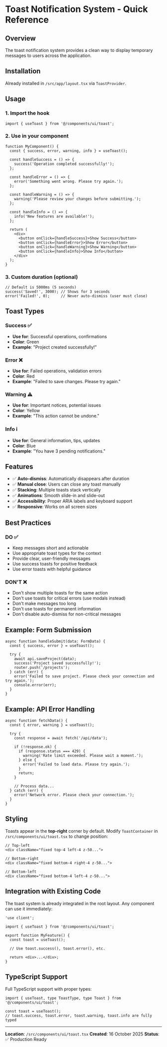 # Toast Notification System - Quick Reference

## Overview
The toast notification system provides a clean way to display temporary messages to users across the application.

## Installation
Already installed in `/src/app/layout.tsx` via `ToastProvider`.

## Usage

### 1. Import the hook
```tsx
import { useToast } from '@/components/ui/toast';
```

### 2. Use in your component
```tsx
function MyComponent() {
  const { success, error, warning, info } = useToast();
  
  const handleSuccess = () => {
    success('Operation completed successfully!');
  };
  
  const handleError = () => {
    error('Something went wrong. Please try again.');
  };
  
  const handleWarning = () => {
    warning('Please review your changes before submitting.');
  };
  
  const handleInfo = () => {
    info('New features are available!');
  };
  
  return (
    <div>
      <button onClick={handleSuccess}>Show Success</button>
      <button onClick={handleError}>Show Error</button>
      <button onClick={handleWarning}>Show Warning</button>
      <button onClick={handleInfo}>Show Info</button>
    </div>
  );
}
```

### 3. Custom duration (optional)
```tsx
// Default is 5000ms (5 seconds)
success('Saved!', 3000); // Shows for 3 seconds
error('Failed!', 0);     // Never auto-dismiss (user must close)
```

## Toast Types

### Success ✅
- **Use for**: Successful operations, confirmations
- **Color**: Green
- **Example**: "Project created successfully!"

### Error ❌
- **Use for**: Failed operations, validation errors
- **Color**: Red
- **Example**: "Failed to save changes. Please try again."

### Warning ⚠️
- **Use for**: Important notices, potential issues
- **Color**: Yellow
- **Example**: "This action cannot be undone."

### Info ℹ️
- **Use for**: General information, tips, updates
- **Color**: Blue
- **Example**: "You have 3 pending notifications."

## Features

- ✅ **Auto-dismiss**: Automatically disappears after duration
- ✅ **Manual close**: Users can close any toast manually
- ✅ **Stacking**: Multiple toasts stack vertically
- ✅ **Animations**: Smooth slide-in and slide-out
- ✅ **Accessibility**: Proper ARIA labels and keyboard support
- ✅ **Responsive**: Works on all screen sizes

## Best Practices

### DO ✅
- Keep messages short and actionable
- Use appropriate toast types for the context
- Provide clear, user-friendly messages
- Use success toasts for positive feedback
- Use error toasts with helpful guidance

### DON'T ❌
- Don't show multiple toasts for the same action
- Don't use toasts for critical errors (use modals instead)
- Don't make messages too long
- Don't use toasts for permanent information
- Don't disable auto-dismiss for non-critical messages

## Example: Form Submission

```tsx
async function handleSubmit(data: FormData) {
  const { success, error } = useToast();
  
  try {
    await api.saveProject(data);
    success('Project saved successfully!');
    router.push('/projects');
  } catch (err) {
    error('Failed to save project. Please check your connection and try again.');
    console.error(err);
  }
}
```

## Example: API Error Handling

```tsx
async function fetchData() {
  const { error, warning } = useToast();
  
  try {
    const response = await fetch('/api/data');
    
    if (!response.ok) {
      if (response.status === 429) {
        warning('Rate limit exceeded. Please wait a moment.');
      } else {
        error('Failed to load data. Please try again.');
      }
      return;
    }
    
    // Process data...
  } catch (err) {
    error('Network error. Please check your connection.');
  }
}
```

## Styling
Toasts appear in the **top-right** corner by default. Modify `ToastContainer` in `/src/components/ui/toast.tsx` to change position:

```tsx
// Top-left
<div className="fixed top-4 left-4 z-50...">

// Bottom-right
<div className="fixed bottom-4 right-4 z-50...">

// Bottom-left
<div className="fixed bottom-4 left-4 z-50...">
```

## Integration with Existing Code

The toast system is already integrated in the root layout. Any component can use it immediately:

```tsx
'use client';

import { useToast } from '@/components/ui/toast';

export function MyFeature() {
  const toast = useToast();
  
  // Use toast.success(), toast.error(), etc.
  
  return <div>...</div>;
}
```

## TypeScript Support

Full TypeScript support with proper types:

```tsx
import { useToast, type ToastType, type Toast } from '@/components/ui/toast';

const toast = useToast();
// toast.success, toast.error, toast.warning, toast.info are fully typed
```

---

**Location**: `/src/components/ui/toast.tsx`
**Created**: 16 October 2025
**Status**: ✅ Production Ready

